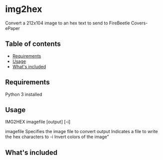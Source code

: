 # img2hex
Convert a 212x104 image to an hex text to send to FireBeetle Covers-ePaper


## Table of contents

- [Requirements](#requirements)
- [Usage](#usage)
- [What's included](#whats-included)

## Requirements

Python 3 installed

## Usage

IMG2HEX imagefile [output] [-i]

  imagefile   Specifies the image file to convert
  output      Indicates a file to write the hex characters to
  -i          Invert colors of the image"

## What's included

